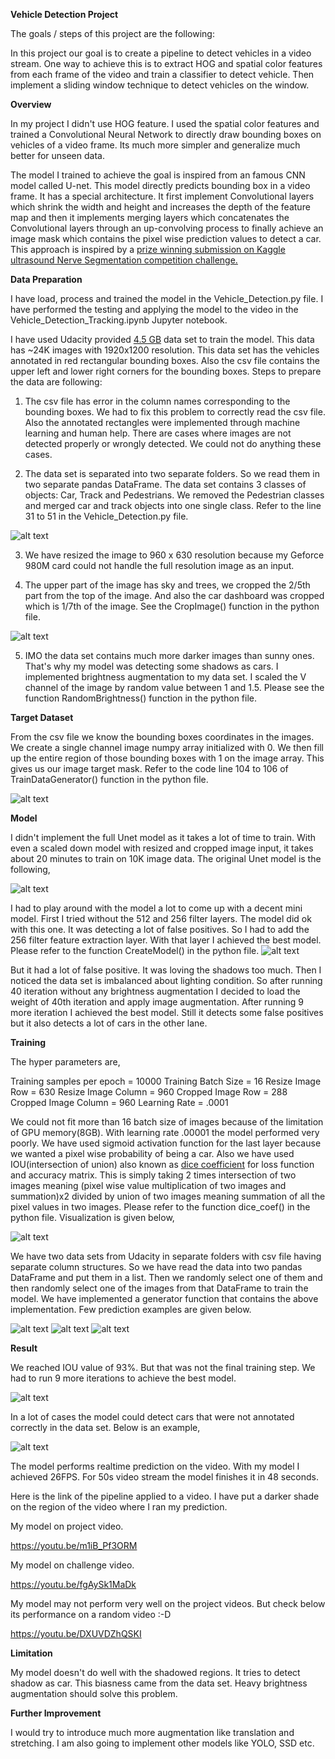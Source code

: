 [//]: # (Image References)
[image1]: ./images/Read_Data.JPG
[image2]: ./images/Cropped.JPG
[image3]: ./images/Target_Mask.JPG
[image4]: ./images/Unet.png
[image5]: ./images/model.JPG
[image6]: ./images/IOU.JPG
[image7]: ./images/pred1.png
[image8]: ./images/pred2.png
[image9]: ./images/pred3.png
[image10]: ./images/almost_unet.PNG
[image11]: ./images/better_than_human.png

**Vehicle Detection Project**

The goals / steps of this project are the following:

In this project our goal is to create a pipeline to detect vehicles in a video stream. One way to achieve this is to extract HOG and spatial color features from each frame of the video and train a classifier to detect vehicle. Then implement a sliding window technique to detect vehicles on the window.


**Overview**

In my project I didn't use HOG feature. I used the spatial color features and trained a Convolutional Neural Network to directly draw bounding boxes on vehicles of a video frame. Its much more simpler and generalize much better for unseen data.

The model I trained to achieve the goal is inspired from an famous CNN model called U-net. This model directly predicts bounding box in a video frame. It has a special architecture. It first implement Convolutional layers which shrink the width and height and increases the depth of the feature map and then it implements merging layers which concatenates the Convolutional layers through an up-convolving process to finally achieve an image mask which contains the pixel wise prediction values to detect a car. This approach is inspired by a [prize winning submission on Kaggle ultrasound Nerve Segmentation competition challenge.](https://github.com/jocicmarko/ultrasound-nerve-segmentation)

**Data Preparation**

I have load, process and trained the model in the Vehicle_Detection.py file. I have performed the testing and applying the model to the video in the Vehicle_Detection_Tracking.ipynb Jupyter notebook.

I have used Udacity provided [4.5 GB](https://github.com/udacity/self-driving-car/tree/master/annotations) data set to train the model. This data has ~24K images with 1920x1200 resolution. This data set has the vehicles annotated in red rectangular bounding boxes. Also the csv file contains the upper left and lower right corners for the bounding boxes. Steps to prepare the data are following:

1) The csv file has error in the column names corresponding to the bounding boxes. We had to fix this problem to correctly read the csv file. Also the annotated rectangles were implemented through machine learning and human help. There are cases where images are not detected properly or wrongly detected. We could not do anything these cases.

2) The data set is separated into two separate folders. So we read them in two separate pandas DataFrame. The data set contains 3 classes of objects: Car, Track and Pedestrians. We removed the Pedestrian classes and merged car and track objects into one single class. Refer to the line 31 to 51 in the Vehicle_Detection.py file.

![alt text][image1]

3) We have resized the image to 960 x 630 resolution because my Geforce 980M card could not handle the full resolution image as an input.

4) The upper part of the image has sky and trees, we cropped the 2/5th part from the top of the image. And also the car dashboard was cropped which is 1/7th of the image. See the CropImage() function in the python file.

![alt text][image2]

5) IMO the data set contains much more darker images than sunny ones. That's why my model was detecting some shadows as cars. I implemented brightness augmentation to my data set. I scaled the V channel of the image by random value between 1 and 1.5. Please see the function RandomBrightness() function in the python file.

**Target Dataset**

From the csv file we know the bounding boxes coordinates in the images. We create a single channel image numpy array initialized with 0. We then fill up the entire region of those bounding boxes with 1 on the image array. This gives us our image target mask. Refer to the code line 104 to 106 of TrainDataGenerator() function in the python file.

![alt text][image3]


**Model**

I didn't implement the full Unet model as it takes a lot of time to train. With even a scaled down model with resized and cropped image input, it takes about 20 minutes to train on 10K image data. The original Unet model is the following,

![alt text][image4]

I had to play around with the model a lot to come up with a decent mini model. First I tried without the 512 and 256 filter layers. The model did ok with this one. It was detecting a lot of false positives. So I had to add the 256 filter feature extraction layer. With that layer I achieved the best model. Please refer to the function CreateModel() in the python file.
![alt text][image5]

But it had a lot of false positive. It was loving the shadows too much. Then I noticed the data set is imbalanced about lighting condition. So after running 40 iteration without any brightness augmentation I decided to load the weight of 40th iteration and apply image augmentation. After running 9 more iteration I achieved the best model. Still it detects some false positives but it also detects a lot of cars in the other lane.

**Training**

The hyper parameters are,

Training samples per epoch = 10000
Training Batch Size = 16
Resize Image Row = 630
Resize Image Column = 960
Cropped Image Row = 288
Cropped Image Column = 960
Learning Rate = .0001

We could not fit more than 16 batch size of images because of the limitation of GPU memory(8GB). With learning rate .00001 the model performed very poorly. We have used sigmoid activation function for the last layer because we wanted a pixel wise probability of being a car. Also we have used IOU(intersection of union) also known as [dice coefficient](https://en.wikipedia.org/wiki/S%C3%B8rensen%E2%80%93Dice_coefficient) for loss function and accuracy matrix. This is simply taking 2 times intersection of two images meaning (pixel wise value multiplication of two images and summation)x2 divided by union of two images meaning summation of all the pixel values in two images. Please refer to the function dice_coef() in the python file. Visualization is given below,

![alt text][image6]

We have two data sets from Udacity in separate folders with csv file having separate column structures. So we have read the data into two pandas DataFrame and put them in a list. Then we randomly select one of them and then randomly select one of the images from that DataFrame to train the model. We have implemented a generator function that contains the above implementation. Few prediction examples are given below.

![alt text][image7]
![alt text][image8]
![alt text][image9]


**Result**

We reached IOU value of 93%. But that was not the final training step. We had to run 9 more iterations to achieve the best model.

![alt text][image10]

In a lot of cases the model could detect cars that were not annotated correctly in the data set. Below is an example,

![alt text][image11]

The model performs realtime prediction on the video. With my model I achieved 26FPS. For 50s video stream the model finishes it in 48 seconds.

Here is the link of the pipeline applied to a video. I have put a darker shade on the region of the video where I ran my prediction.


My model on project video.

https://youtu.be/m1iB_Pf3ORM

My model on challenge video.

https://youtu.be/fgAySk1MaDk

My model may not perform very well on the project videos. But check below its performance on a random video :-D

https://youtu.be/DXUVDZhQSKI

**Limitation**

My model doesn't do well with the shadowed regions. It tries to detect shadow as car. This biasness came from the data set. Heavy brightness augmentation should solve this problem.

**Further Improvement**

I would try to introduce much more augmentation like translation and stretching. I am also going to implement other models like YOLO, SSD etc.

